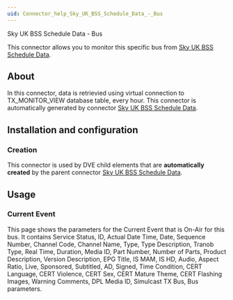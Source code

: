 ```yaml
---
uid: Connector_help_Sky_UK_BSS_Schedule_Data_-_Bus
---
```


Sky UK BSS Schedule Data - Bus

This connector allows you to monitor this specific bus from [Sky UK BSS Schedule Data](xref:Connector_help_Sky_UK_BSS_Schedule_Data).

## About

In this connector, data is retrievied using virtual connection to TX_MONITOR_VIEW database table, every hour. This connector is automatically generated by connector [Sky UK BSS Schedule Data](xref:Connector_help_Sky_UK_BSS_Schedule_Data).

## Installation and configuration

### Creation

This connector is used by DVE child elements that are **automatically created** by the parent connector [Sky UK BSS Schedule Data](xref:Connector_help_Sky_UK_BSS_Schedule_Data).

## Usage

### Current Event

This page shows the parameters for the Current Event that is On-Air for this bus. It contains Service Status, ID, Actual Date Time, Date, Sequence Number, Channel Code, Channel Name, Type, Type Description, Tranob Type, Real Time, Duration, Media ID, Part Number, Number of Parts, Product Description, Version Description, EPG Title, IS MAM, IS HD, Audio, Aspect Ratio, Live, Sponsored, Subtitled, AD, Signed, Time Condition, CERT Language, CERT Violence, CERT Sex, CERT Mature Theme, CERT Flashing Images, Warning Comments, DPL Media ID, Simulcast TX Bus, Bus parameters.

